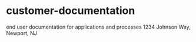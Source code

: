 # customer-documentation
end user documentation for applications and processes
1234 Johnson Way, Newport, NJ
